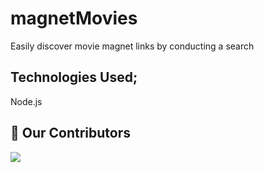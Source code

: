 # magnetMovies

Easily discover movie magnet links by conducting a search

## Technologies Used;
Node.js

## :handshake: Our Contributors
<a href="hhttps://github.com//adithyapaib/magnetMovies/graphs/contributors">
  <img src="https://contrib.rocks/image?repo=/adithyapaib/magnetMovies" />
</a>
